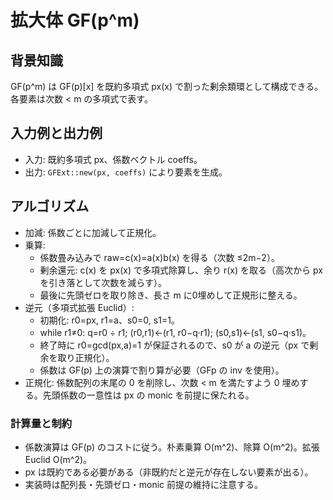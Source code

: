 # 拡大体 GF(p^m)

## 背景知識
GF(p^m) は GF(p)[x] を既約多項式 px(x) で割った剰余類環として構成できる。各要素は次数 < m の多項式で表す。

## 入力例と出力例
- 入力: 既約多項式 px、係数ベクトル coeffs。
- 出力: `GFExt::new(px, coeffs)` により要素を生成。

## アルゴリズム
- 加減: 係数ごとに加減して正規化。
- 乗算:
	- 係数畳み込みで raw=c(x)=a(x)b(x) を得る（次数 ≤2m−2）。
	- 剰余還元: c(x) を px(x) で多項式除算し、余り r(x) を取る（高次から px を引き落として次数を減らす）。
	- 最後に先頭ゼロを取り除き、長さ m に0埋めして正規形に整える。
- 逆元（多項式拡張 Euclid）:
	- 初期化: r0=px, r1=a、s0=0, s1=1。
	- while r1≠0: q=r0 ÷ r1; (r0,r1)←(r1, r0−q·r1); (s0,s1)←(s1, s0−q·s1)。
	- 終了時に r0=gcd(px,a)=1 が保証されるので、s0 が a の逆元（px で剰余を取り正規化）。
	- 係数は GF(p) 上の演算で割り算が必要（GFp の inv を使用）。
- 正規化: 係数配列の末尾の 0 を削除し、次数 < m を満たすよう 0 埋めする。先頭係数の一意性は px の monic を前提に保たれる。

### 計算量と制約
- 係数演算は GF(p) のコストに従う。朴素乗算 O(m^2)、除算 O(m^2)。拡張 Euclid O(m^2)。
- px は既約である必要がある（非既約だと逆元が存在しない要素が出る）。
- 実装時は配列長・先頭ゼロ・monic 前提の維持に注意する。
